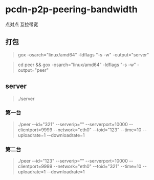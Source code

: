 # pcdn-p2p-peering-bandwidth
点对点 互拉带宽


## 打包
> gox -osarch="linux/amd64"   -ldflags "-s -w"   -output="server"

> cd peer  && gox -osarch="linux/amd64"   -ldflags "-s -w"   -output="peer"


## server
>  ./server

### 第一台
>  ./peer  --id="321" --serverip="" --serverport=10000 --clientport=9999 --network="eth0" --toid="123"  --time=10     --uploadrate=1 --downloadrate=1

### 第二台
>  ./peer  --id="123" --serverip="" --serverport=10000 --clientport=9999 --network="eth0" --toid="321"  --time=10     --uploadrate=1 --downloadrate=1